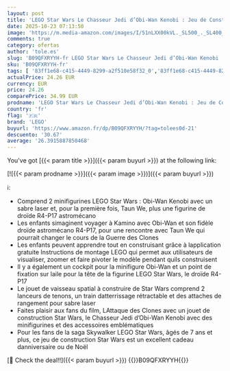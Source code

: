 ```yaml
---
layout: post
title: 'LEGO Star Wars Le Chasseur Jedi d’Obi-Wan Kenobi : Jeu de Construction Star Wars avec Minifigurine Taun We  Figurine Droïde  Sabre Laser  Cadeau Enfants  Filles et Garçons dès 7 Ans 75333'
date: 2025-10-23 07:13:50
image: 'https://m.media-amazon.com/images/I/51nLXX00kVL._SL500_._SL400_.jpg'
comments: true
category: ofertas
author: 'tole.es'
slug: 'B09QFXRYYH-fr LEGO Star Wars Le Chasseur Jedi d’Obi-Wan Kenobi : Jeu de...'
sku: 'B09QFXRYYH-fr'
tags: [ '83ff1e68-c415-4449-8299-a2f510e58f32_0','83ff1e68-c415-4449-8299-a2f510e58f32_1801','83ff1e68-c415-4449-8299-a2f510e58f32_201','83ff1e68-c415-4449-8299-a2f510e58f32_5201','83ff1e68-c415-4449-8299-a2f510e58f32_901','8_Years','Arborist Merchandising Root','Jeux de construction','Jeux et Jouets','Jeux et jouets','Jeux, jouets et objets de collection pour grands enfants','LEGO','LEGO2','Self Service','Sets de jeux de construction','Special Features Stores','lego','🇫🇷', ]
actualPrice: 24.26 EUR
currency: EUR
price: 24.26
comparePrice: 34.99 EUR
prodname: 'LEGO Star Wars Le Chasseur Jedi d’Obi-Wan Kenobi : Jeu de Construction Star Wars avec Minifigurine Taun We  Figurine Droïde  Sabre Laser  Cadeau Enfants  Filles et Garçons dès 7 Ans 75333'
country: 'fr'
flag: '🇫🇷'
brand: 'LEGO'
buyurl: 'https://www.amazon.fr/dp/B09QFXRYYH/?tag=tolees0d-21'
descuento: '30.67'
average: '26.3915887850468'
---
```


You've got [{{< param title >}}]({{< param buyurl >}}) at the following link:

[![{{< param prodname >}}]({{< param image >}})]({{< param buyurl >}})

ℹ️:

- Comprend 2 minifigurines LEGO Star Wars : Obi-Wan Kenobi avec un sabre laser et, pour la première fois, Taun We, plus une figurine de droïde R4-P17 astromécano
- Les enfants simaginent voyager à Kamino avec Obi-Wan et son fidèle droïde astromécano R4-P17, pour une rencontre avec Taun We qui pourrait changer le cours de la Guerre des Clones
- Les enfants peuvent apprendre tout en construisant grâce à lapplication gratuite Instructions de montage LEGO qui permet aux utilisateurs de visualiser, zoomer et faire pivoter le modèle pendant quils construisent
- Il y a également un cockpit pour la minifigure Obi-Wan et un point de fixation sur laile pour la tête de la figurine LEGO Star Wars, le droïde R4-P17
- Le jouet de vaisseau spatial à construire de Star Wars comprend 2 lanceurs de tenons, un train datterrissage rétractable et des attaches de rangement pour sabre laser
- Faites plaisir aux fans du film, LAttaque des Clones avec un jouet de construction Star Wars, le Chasseur Jedi d’Obi-Wan Kenobi avec des minifigurines et des accessoires emblématiques
- Pour les fans de la saga Skywalker LEGO Star Wars, âgés de 7 ans et plus, ce jeu de construction Star Wars est un excellent cadeau danniversaire ou de Noël

[🛒 Check the deal!!]({{< param buyurl >}})
{{<world>}}B09QFXRYYH{{</world>}}
